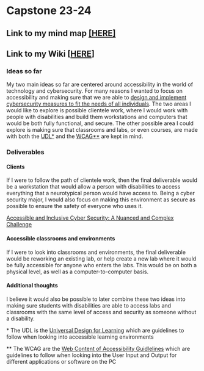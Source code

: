 # Capstone 23-24

## Link to my mind map [[HERE]](https://miro.com/app/board/uXjVMo_PI9I=/?share_link_id=161367035351)

## Link to my Wiki [[HERE](https://github.com/dthomsen116/Capstone23-24/wiki)]

### Ideas so far

My two main ideas so far are centered around accessibility in the world of technology and cybersecurity. For many reasons I wanted to focus on accessibility and making sure that we are able to [design and implement cybersecurity measures to fit the needs of all individuals](https://securityintelligence.com/articles/importance-of-accessible-inclusive-cybersecurity/). The two areas I would like to explore is possible clientele work, where I would work with people with disabilities and build them workstations and computers that would be both fully functional, and secure. The other possible area I could explore is making sure that classrooms and labs, or even courses, are made with both the [UDL\*](https://udlguidelines.cast.org/) and the [WCAG\*\*](https://www.w3.org/TR/WCAG22/) are kept in mind. 

### Deliverables

#### Clients
If I were to follow the path of clientele work, then the final deliverable would be a workstation that would allow a person with disabilities to access everything that a neurotypical person would have access to. Being a cyber security major, I would also focus on making this environment as secure as possible to ensure the safety of everyone who uses it. 

[Accessible and Inclusive Cyber Security: A Nuanced and Complex Challenge](https://www.ncbi.nlm.nih.gov/pmc/articles/PMC9215151/)

#### Accessible classrooms and environments
If I were to look into classrooms and environments, the final deliverable would be reworking an existing lab, or help create a new lab where it would be fully accessible for anyone who enters the labs. This would be on both a physical level, as well as a computer-to-computer basis.

#### Additional thoughts

I believe it would also be possible to later combine these two ideas into making sure students with disabilities are able to access labs and classrooms with the same level of access and security as someone without a disability. 



\* The UDL is the [Universal Design for Learning](https://udlguidelines.cast.org/) which are guidelines to follow when looking into accessible learning environments

\*\* The WCAG are the [Web Content of Accessibility Guidlelines](https://www.w3.org/TR/WCAG22/) which are guidelines to follow when looking into the User Input and Output for different applications or software on the PC

